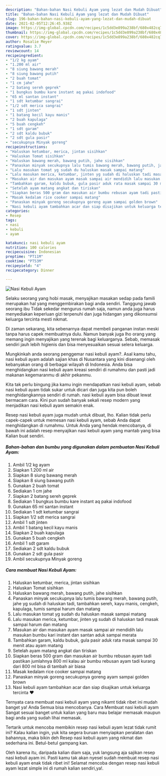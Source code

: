 ```yaml
---
description: "Bahan-bahan Nasi Kebuli Ayam yang lezat dan Mudah Dibuat"
title: "Bahan-bahan Nasi Kebuli Ayam yang lezat dan Mudah Dibuat"
slug: 196-bahan-bahan-nasi-kebuli-ayam-yang-lezat-dan-mudah-dibuat
date: 2021-02-05T12:26:45.938Z
image: https://img-global.cpcdn.com/recipes/1c5dd3e899a238bf/680x482cq70/nasi-kebuli-ayam-foto-resep-utama.jpg
thumbnail: https://img-global.cpcdn.com/recipes/1c5dd3e899a238bf/680x482cq70/nasi-kebuli-ayam-foto-resep-utama.jpg
cover: https://img-global.cpcdn.com/recipes/1c5dd3e899a238bf/680x482cq70/nasi-kebuli-ayam-foto-resep-utama.jpg
author: Rosalie Meyer
ratingvalue: 3.7
reviewcount: 14
recipeingredient:
- "1/2 kg ayam"
- "1.200 ml air"
- "8 siung bawang merah"
- "8 siung bawang putih"
- "2 buah tomat"
- "1 cm jahe"
- "2 batang sereh geprek"
- "1 bungkus bumbu kare instant aq pakai indofood"
- "65 ml santan instant"
- "1 sdt ketumbar sangrai"
- "1/2 sdt merica sangrai"
- "1 sdt jinten"
- "1 batang kecil kayu manis"
- "2 buah kapulaga"
- "5 buah cengkeh"
- "1 sdt garam"
- "2 sdt kaldu bubuk"
- "2 sdt gula pasir"
- "secukupnya Minyak goreng"
recipeinstructions:
- "Haluskan ketumbar, merica, jintan sisihkan"
- "Haluskan Tomat sisihkan"
- "Haluskan bawang merah, bawang putih, jahe sisihkan"
- "Panaskan minyak secukupnya lalu tumis bawang merah, bawang putih, jahe yg sudah di haluskan tadi, tambahkan sereh, kayu manis, cengkeh, kapulaga, tumis sampai harum dan matang"
- "Lalu masukan tomat yg sudah du haluskan masak sampai matang"
- "Lalu masukan merica, ketumbar, jinten yg sudah di haluskan tadi masak sampai harum dan matang"
- "Masukan air dan masukan ayam masak sampai air mendidih lalu masukan bumbu kari instant dan santan aduk sampai merata"
- "Tambahkan garam, kaldu bubuk, gula pasir aduk rata masak sampai 30 menit atau ayam matang"
- "Setelah ayam matang angkat dan tiriskan"
- "Siapkan beras 500 gram dan masukan air bumbu rebusan ayam tadi pastikan jumlahnya 800 ml kalau air bumbu rebusan ayam tadi kurang dari 800 ml bisa di tambah air biasa"
- "Masak kedalam rice cooker sampai matang"
- "Panaskan minyak goreng secukupnya goreng ayam sampai golden brown"
- "Nasi kebuli ayam tambahkan acar dan siap disajikan untuk keluarga tercinta ❤"
categories:
- Resep
tags:
- nasi
- kebuli
- ayam

katakunci: nasi kebuli ayam 
nutrition: 100 calories
recipecuisine: Indonesian
preptime: "PT11M"
cooktime: "PT53M"
recipeyield: "4"
recipecategory: Dinner

---
```



![Nasi Kebuli Ayam](https://img-global.cpcdn.com/recipes/1c5dd3e899a238bf/680x482cq70/nasi-kebuli-ayam-foto-resep-utama.jpg)

Selaku seorang yang hobi masak, menyajikan masakan sedap pada famili merupakan hal yang menggembirakan bagi anda sendiri. Tanggung jawab seorang ibu Tidak sekedar mengurus rumah saja, namun anda juga harus menyediakan keperluan gizi terpenuhi dan juga hidangan yang dikonsumsi keluarga tercinta mesti nikmat.

Di zaman  sekarang, kita sebenarnya dapat membeli panganan instan meski tanpa harus capek membuatnya dulu. Namun banyak juga lho orang yang memang ingin menyajikan yang terenak bagi keluarganya. Sebab, memasak sendiri jauh lebih higienis dan bisa menyesuaikan sesuai selera keluarga. 



Mungkinkah anda seorang penggemar nasi kebuli ayam?. Asal kamu tahu, nasi kebuli ayam adalah sajian khas di Nusantara yang kini disenangi oleh kebanyakan orang di berbagai wilayah di Indonesia. Anda bisa menghidangkan nasi kebuli ayam kreasi sendiri di rumahmu dan pasti jadi makanan kegemaranmu di akhir pekanmu.

Kita tak perlu bingung jika kamu ingin mendapatkan nasi kebuli ayam, sebab nasi kebuli ayam tidak sukar untuk dicari dan juga kita pun boleh menghidangkannya sendiri di rumah. nasi kebuli ayam bisa dibuat lewat bermacam cara. Kini pun sudah banyak sekali resep modern yang menjadikan nasi kebuli ayam semakin enak.

Resep nasi kebuli ayam juga mudah untuk dibuat, lho. Kalian tidak perlu capek-capek untuk memesan nasi kebuli ayam, sebab Anda dapat menghidangkan di rumahmu. Untuk Anda yang hendak mencobanya, di bawah ini adalah resep menyajikan nasi kebuli ayam yang mantab yang bisa Kalian buat sendiri.

<!--inarticleads1-->

##### Bahan-bahan dan bumbu yang digunakan dalam pembuatan Nasi Kebuli Ayam:

1. Ambil 1/2 kg ayam
1. Siapkan 1.200 ml air
1. Siapkan 8 siung bawang merah
1. Siapkan 8 siung bawang putih
1. Gunakan 2 buah tomat
1. Sediakan 1 cm jahe
1. Siapkan 2 batang sereh geprek
1. Sediakan 1 bungkus bumbu kare instant aq pakai indofood
1. Gunakan 65 ml santan instant
1. Sediakan 1 sdt ketumbar sangrai
1. Siapkan 1/2 sdt merica sangrai
1. Ambil 1 sdt jinten
1. Ambil 1 batang kecil kayu manis
1. Siapkan 2 buah kapulaga
1. Gunakan 5 buah cengkeh
1. Ambil 1 sdt garam
1. Sediakan 2 sdt kaldu bubuk
1. Gunakan 2 sdt gula pasir
1. Ambil secukupnya Minyak goreng




<!--inarticleads2-->

##### Cara membuat Nasi Kebuli Ayam:

1. Haluskan ketumbar, merica, jintan sisihkan
1. Haluskan Tomat sisihkan
1. Haluskan bawang merah, bawang putih, jahe sisihkan
1. Panaskan minyak secukupnya lalu tumis bawang merah, bawang putih, jahe yg sudah di haluskan tadi, tambahkan sereh, kayu manis, cengkeh, kapulaga, tumis sampai harum dan matang
1. Lalu masukan tomat yg sudah du haluskan masak sampai matang
1. Lalu masukan merica, ketumbar, jinten yg sudah di haluskan tadi masak sampai harum dan matang
1. Masukan air dan masukan ayam masak sampai air mendidih lalu masukan bumbu kari instant dan santan aduk sampai merata
1. Tambahkan garam, kaldu bubuk, gula pasir aduk rata masak sampai 30 menit atau ayam matang
1. Setelah ayam matang angkat dan tiriskan
1. Siapkan beras 500 gram dan masukan air bumbu rebusan ayam tadi pastikan jumlahnya 800 ml kalau air bumbu rebusan ayam tadi kurang dari 800 ml bisa di tambah air biasa
1. Masak kedalam rice cooker sampai matang
1. Panaskan minyak goreng secukupnya goreng ayam sampai golden brown
1. Nasi kebuli ayam tambahkan acar dan siap disajikan untuk keluarga tercinta ❤




Ternyata cara membuat nasi kebuli ayam yang nikamt tidak ribet ini mudah banget ya! Anda Semua bisa mencobanya. Cara Membuat nasi kebuli ayam Sangat sesuai banget untuk kalian yang baru mau belajar memasak maupun bagi anda yang sudah lihai memasak.

Tertarik untuk mencoba membikin resep nasi kebuli ayam lezat tidak rumit ini? Kalau kalian ingin, yuk kita segera buruan menyiapkan peralatan dan bahannya, maka bikin deh Resep nasi kebuli ayam yang nikmat dan sederhana ini. Betul-betul gampang kan. 

Oleh karena itu, daripada kalian diam saja, yuk langsung aja sajikan resep nasi kebuli ayam ini. Pasti kamu tak akan nyesel sudah membuat resep nasi kebuli ayam enak tidak ribet ini! Selamat mencoba dengan resep nasi kebuli ayam lezat simple ini di rumah kalian sendiri,ya!.

